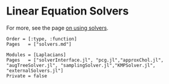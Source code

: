 # Linear Equation Solvers

For more, see the page [on using solvers](usingSolvers.md).


```@index
Order = [:type, :function]
Pages   = ["solvers.md"]
```

```@autodocs
Modules = [Laplacians]
Pages   = ["solverInterface.jl", "pcg.jl","approxChol.jl", "augTreeSolver.jl", "samplingSolver.jl","KMPSolver.jl", "externalSolvers.jl"]
Private = false
```
